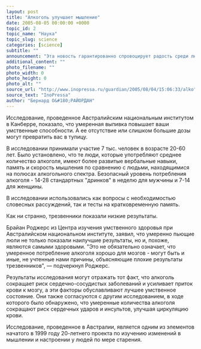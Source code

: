 ```yaml
---
layout: post
title: "Алкоголь улучшает мышление"
date: 2005-08-05 00:00:00 +0000
topic_id: 2
topic_name: "Наука"
topic_slug: science
categories: [science]
subtitle: ""
announcement: "Эта новость гарантированно спровоцирует радость среди любителей выпить: у тех, кто потребляет алкоголь в умеренных количествах, мышление развито лучше, чем у тех, кто не пьет вообще или злоупотребляет алкоголем."
additional_content: ""
photo_filename: ""
photo_width: 0
photo_height: 0
photo_alt: ""
source_url: "http://www.inopressa.ru/guardian/2005/08/04/15:06:33/alko"
source_text: "InoPressa"
author: "Бернард О&#180;РАЙОРДАН"
---
```

Исследование, проведенное Австралийским национальным институтом в Канберре, показало, что умеренная выпивка повышает ваши умственные способности. А ее отсутствие или слишком большие дозы могут превратить вас в тупицу. 

В исследовании принимали участие 7 тыс. человек в возрасте 20-60 лет. Было установлено, что те люди, которые употребляют среднее количество алкоголя, имеют более развитые вербальные навыки, память и скорость мышления по сравнению с людьми, находящимися на полюсах алкогольного спектра. Безопасный уровень потребления алкоголя - 14-28 стандартных "дринков" в неделю для мужчины и 7-14 для женщины. 

В исследовании использовались как вопросы с необходимостью словесных рассуждений, так и тесты на кратковременную память. 

Как ни странно, трезвенники показали низкие результаты. 

Брайан Роджерс из Центра изучения умственного здоровья при Австралийском национальном институте, заявил, что умеренно пьющие люли не только показали наилучшие результаты, но и, похоже, являются самыми здоровыми. "Это не обязательно означает, что умеренное потребление алкоголя хорошо для мозгов - могут быть и иные, не учтенные нами причины, объясняющие плохие результаты трезвенников", &mdash; подчеркнул Роджерс. 

Результаты исследования могут отражать тот факт, что алкоголь сокращает риск сердечно-сосудистых заболеваний и усиливает приток крови к мозгу, а эти факторы обуславливают лучшее умственное состояние. Они также согласуются с другим исследованием, в ходе которого было обнаружено, что умеренные количества алкоголя сокращают риск сердечных ударов и инсультов, улучшая циркуляцию крови. 

Исследование, проведенное в Австралии, является одним из элементов начатого в 1999 году 20-летнего проекта по изучению изменений в мышлении и настроении у людей по мере старения.
